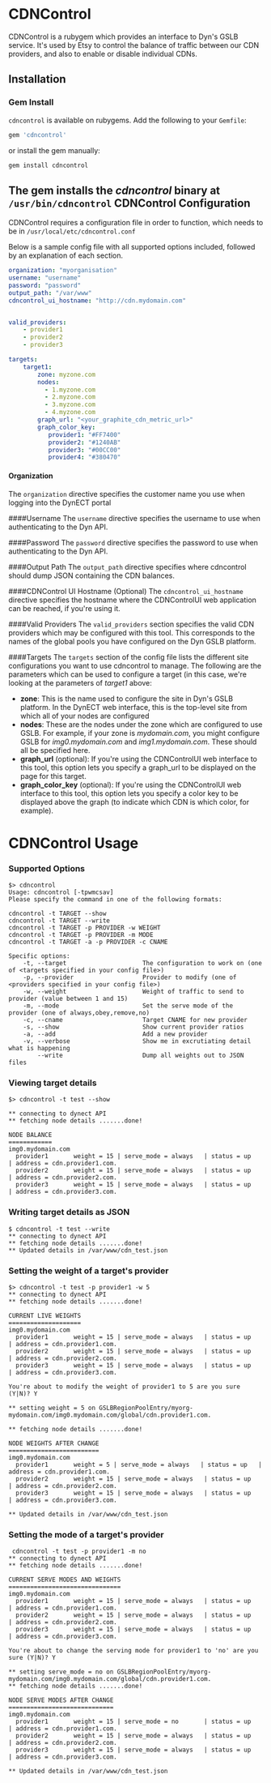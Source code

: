 CDNControl
===========
CDNControl is a rubygem which provides an interface to Dyn's GSLB service. It's used by Etsy to control the balance of traffic between our CDN providers, and also to enable or disable individual CDNs.

Installation
------------

### Gem Install
`cdncontrol` is available on rubygems. Add the following to your `Gemfile`:

```ruby
gem 'cdncontrol'
```

or install the gem manually:

```bash
gem install cdncontrol
```

The gem installs the *cdncontrol* binary at ```/usr/bin/cdncontrol```
CDNControl Configuration
-------------------
CDNControl requires a configuration file in order to function, which needs to be in ```/usr/local/etc/cdncontrol.conf```


Below is a sample config file with all supported options included, followed by an explanation of each section.

```yaml
organization: "myorganisation"
username: "username"
password: "password"
output_path: "/var/www"
cdncontrol_ui_hostname: "http://cdn.mydomain.com"


valid_providers:
    - provider1
    - provider2
    - provider3

targets:
    target1:
        zone: myzone.com
        nodes:
          - 1.myzone.com
          - 2.myzone.com
          - 3.myzone.com
          - 4.myzone.com
        graph_url: "<your_graphite_cdn_metric_url>"
        graph_color_key:
           provider1: "#FF7400"
           provider2: "#1240AB"
           provider3: "#00CC00"
           provider4: "#380470"

```

#### Organization
The `organization` directive specifies the customer name you use when logging into the DynECT portal

####Username
The `username` directive specifies the username to use when authenticating to the Dyn API.

####Password
The `password` directive specifies the password to use when authenticating to the Dyn API.

####Output Path
The `output_path` directive specifies where cdncontrol should dump JSON containing the CDN balances.

####CDNControl UI Hostname (Optional)
The `cdncontrol_ui_hostname` directive specifies the hostname where the CDNControlUI web application can be reached, if you're using it.

####Valid Providers
The `valid_providers` section specifies the valid CDN providers which may be configured with this tool. This corresponds to the names of the global pools you have configured on the Dyn GSLB platform.

####Targets
The `targets` section of the config file lists the different site configurations you want to use cdncontrol to manage. The following are the parameters which can be used to configure a target (in this case, we're looking at the parameters of *target1* above:

* **zone**: This is the name used to configure the site in Dyn's GSLB platform. In the DynECT web interface, this is the top-level site from which all of your nodes are configured
* **nodes**: These are the nodes under the zone which are configured to use GSLB. For example, if your zone is *mydomain.com*, you might configure GSLB for *img0.mydomain.com* and *img1.mydomain.com*. These should all be specified here.
* **graph_url** (optional): If you're using the CDNControlUI web interface to this tool, this option lets you specify a graph_url to be displayed on the page for this target.
* **graph_color_key** (optional): If you're using the CDNControlUI web interface to this tool, this option lets you specify a color key to be displayed above the graph (to indicate which CDN is which color, for example).



CDNControl Usage
================

### Supported Options
```
$> cdncontrol
Usage: cdncontrol [-tpwmcsav]
Please specify the command in one of the following formats:

cdncontrol -t TARGET --show
cdncontrol -t TARGET --write
cdncontrol -t TARGET -p PROVIDER -w WEIGHT
cdncontrol -t TARGET -p PROVIDER -m MODE
cdncontrol -t TARGET -a -p PROVIDER -c CNAME

Specific options:
    -t, --target                     The configuration to work on (one of <targets specified in your config file>)
    -p, --provider                   Provider to modify (one of <providers specified in your config file>)
    -w, --weight                     Weight of traffic to send to provider (value between 1 and 15)
    -m, --mode                       Set the serve mode of the provider (one of always,obey,remove,no)
    -c, --cname                      Target CNAME for new provider
    -s, --show                       Show current provider ratios
    -a, --add                        Add a new provider
    -v, --verbose                    Show me in excrutiating detail what is happening
        --write                      Dump all weights out to JSON files
```

### Viewing target details
```
$> cdncontrol -t test --show

** connecting to dynect API
** fetching node details .......done!

NODE BALANCE
============
img0.mydomain.com
  provider1       weight = 15 | serve_mode = always   | status = up   | address = cdn.provider1.com.
  provider2       weight = 15 | serve_mode = always   | status = up   | address = cdn.provider2.com.
  provider3       weight = 15 | serve_mode = always   | status = up   | address = cdn.provider3.com.
```

### Writing target details as JSON
```
$ cdncontrol -t test --write
** connecting to dynect API
** fetching node details .......done!
** Updated details in /var/www/cdn_test.json
```

### Setting the weight of a target's provider
```
$> cdncontrol -t test -p provider1 -w 5
** connecting to dynect API
** fetching node details .......done!

CURRENT LIVE WEIGHTS
====================
img0.mydomain.com
  provider1       weight = 15 | serve_mode = always   | status = up   | address = cdn.provider1.com.
  provider2       weight = 15 | serve_mode = always   | status = up   | address = cdn.provider2.com.
  provider3       weight = 15 | serve_mode = always   | status = up   | address = cdn.provider3.com.

You're about to modify the weight of provider1 to 5 are you sure (Y|N)? Y

** setting weight = 5 on GSLBRegionPoolEntry/myorg-mydomain.com/img0.mydomain.com/global/cdn.provider1.com.

** fetching node details .......done!

NODE WEIGHTS AFTER CHANGE
=========================
img0.mydomain.com
  provider1       weight = 5 | serve_mode = always   | status = up   | address = cdn.provider1.com.
  provider2       weight = 15 | serve_mode = always   | status = up   | address = cdn.provider2.com.
  provider3       weight = 15 | serve_mode = always   | status = up   | address = cdn.provider3.com.

** Updated details in /var/www/cdn_test.json
```

### Setting the mode of a target's provider
```
 cdncontrol -t test -p provider1 -m no
** connecting to dynect API
** fetching node details .......done!

CURRENT SERVE MODES AND WEIGHTS
===============================
img0.mydomain.com
  provider1       weight = 15 | serve_mode = always   | status = up   | address = cdn.provider1.com.
  provider2       weight = 15 | serve_mode = always   | status = up   | address = cdn.provider2.com.
  provider3       weight = 15 | serve_mode = always   | status = up   | address = cdn.provider3.com.

You're about to change the serving mode for provider1 to 'no' are you sure (Y|N)? Y

** setting serve_mode = no on GSLBRegionPoolEntry/myorg-mydomain.com/img0.mydomain.com/global/cdn.provider1.com.
** fetching node details .......done!

NODE SERVE MODES AFTER CHANGE
=============================
img0.mydomain.com
  provider1       weight = 15 | serve_mode = no       | status = up   | address = cdn.provider1.com.
  provider2       weight = 15 | serve_mode = always   | status = up   | address = cdn.provider2.com.
  provider3       weight = 15 | serve_mode = always   | status = up   | address = cdn.provider3.com.

** Updated details in /var/www/cdn_test.json
```